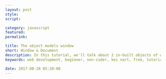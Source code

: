 ```yaml
---
layout: post
style:
script:

category: javascript
featured:
permalink:

title: The object models window
short: Window & Document
description: In this tutorial, we'll talk about 2 in-built objects of web browser (window & document). <br>They allow manipulating HTML document & browser window. <br>Let's start with the object - window.
keywords: web development, beginner, non-coder, kei nart, free, tutorial, coding, programming, code nart, javascript, object, dom, document object model, document, node, bom, browser object model, window

date: 2017-08-28 05:20:00
---
```

